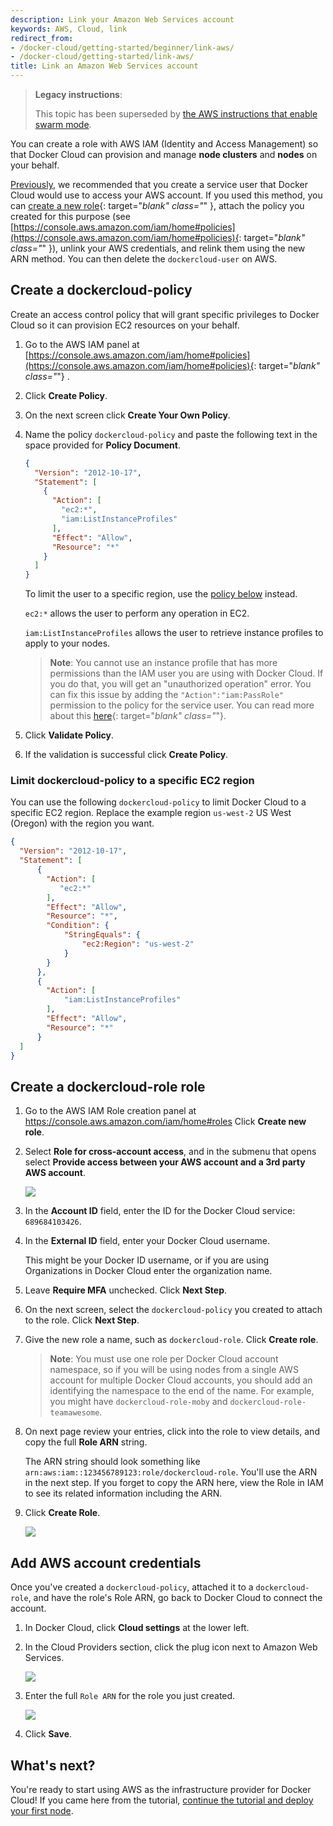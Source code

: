 ```yaml
---
description: Link your Amazon Web Services account
keywords: AWS, Cloud, link
redirect_from:
- /docker-cloud/getting-started/beginner/link-aws/
- /docker-cloud/getting-started/link-aws/
title: Link an Amazon Web Services account
---
```


> **Legacy instructions**:
>
> This topic has been superseded by [the AWS instructions that enable swarm mode](/docker-cloud/cloud-swarm/link-aws-swarm/).

You can create a role with AWS IAM (Identity and Access Management) so that
Docker Cloud can provision and manage **node clusters** and **nodes** on your
behalf.

[Previously](https://docs.docker.com/v1.11/docker-cloud/infrastructure/link-aws), we
recommended that you create a service user that Docker Cloud would use to access
your AWS account. If you used this method, you can [create a new
role](https://console.aws.amazon.com/iam/home#policies){: target="_blank"
class="_" }, attach the policy you created for this purpose (see
[https://console.aws.amazon.com/iam/home#policies](https://console.aws.amazon.com/iam/home#policies){:
target="_blank" class="_" }), unlink your AWS credentials, and relink them using
the new ARN method. You can then delete the `dockercloud-user` on AWS.

## Create a dockercloud-policy

Create an access control policy that will grant specific privileges to Docker Cloud so it can provision EC2 resources on your behalf. 

1.  Go to the AWS IAM panel at [https://console.aws.amazon.com/iam/home#policies](https://console.aws.amazon.com/iam/home#policies){: target="_blank" class="_"} .
2.  Click **Create Policy**.
3.  On the next screen click **Create Your Own Policy**.
4.  Name the policy `dockercloud-policy` and paste the following text in the space provided for **Policy Document**.

    ```json
    {
      "Version": "2012-10-17",
      "Statement": [
        {
          "Action": [
            "ec2:*",
            "iam:ListInstanceProfiles"
          ],
          "Effect": "Allow",
          "Resource": "*"
        }
      ]
    }
    ```

    To limit the user to a specific region, use the [policy below](link-aws.md#limit-dockercloud-user-to-a-specific-ec2-region) instead.

    `ec2:*` allows the user to perform any operation in EC2.

    `iam:ListInstanceProfiles` allows the user to retrieve instance profiles to apply to your nodes.

    > **Note**: You cannot use an instance profile that has more permissions than the IAM user you are using with Docker Cloud. If you do that, you will get an "unauthorized operation" error. You can fix this issue by adding the `"Action":"iam:PassRole"` permission to the policy for the service user. You can read more about this [here](http://blogs.aws.amazon.com/security/post/Tx3M0IFB5XBOCQX/Granting-Permission-to-Launch-EC2-Instances-with-IAM-Roles-PassRole-Permission){: target="_blank" class="_"}.

6.  Click **Validate Policy**.
7.  If the validation is successful click **Create Policy**.

### Limit dockercloud-policy to a specific EC2 region

You can use the following `dockercloud-policy` to limit Docker Cloud to a specific EC2 region. Replace the example region `us-west-2` US West (Oregon) with the region you want.

```json
{
  "Version": "2012-10-17",
  "Statement": [
      {
        "Action": [
           "ec2:*"
        ],
        "Effect": "Allow",
        "Resource": "*",
        "Condition": {
            "StringEquals": {
                "ec2:Region": "us-west-2"
            }
        }
      },
      {
        "Action": [
            "iam:ListInstanceProfiles"
        ],
        "Effect": "Allow",
        "Resource": "*"
      }
  ]
}
```

## Create a dockercloud-role role

1. Go to the AWS IAM Role creation panel at <a href="https://console.aws.amazon.com/iam/home#roles">https://console.aws.amazon.com/iam/home#roles</a>  Click **Create new role**.

2.  Select **Role for cross-account access**, and in the submenu that opens select **Provide access between your AWS account and a 3rd party AWS account**.

    ![](images/aws-iam-role-1.png)

3. In the **Account ID** field, enter the ID for the Docker Cloud service: `689684103426`.

4. In the **External ID** field, enter your Docker Cloud username.

   This might be your Docker ID username, or if you are using Organizations in Docker Cloud enter the organization name.

5. Leave **Require MFA** unchecked. Click **Next Step**.

6. On the next screen, select the `dockercloud-policy` you created to attach to the role. Click **Next Step**.

7. Give the new role a name, such as `dockercloud-role`. Click **Create role**.

    > **Note**: You must use one role per Docker Cloud account namespace, so if you will be using nodes from a single AWS account for multiple Docker Cloud accounts, you should add an identifying the namespace to the end of the name. For example, you might have `dockercloud-role-moby` and `dockercloud-role-teamawesome`.

8. On next page review your entries, click into the role to view details, and copy the full **Role ARN** string.

    The ARN string should look something like
`arn:aws:iam::123456789123:role/dockercloud-role`. You'll use the ARN in the
next step. If you forget to copy the ARN here, view the Role in IAM to see its
related information including the ARN.

9. Click **Create Role**.

    ![](images/aws-iam-role-2.png)

## Add AWS account credentials

Once you've created a `dockercloud-policy`, attached it to a `dockercloud-role`,
and have the role's Role ARN, go back to Docker Cloud to connect the account.

1. In Docker Cloud, click **Cloud settings** at the lower left.
2. In the Cloud Providers section, click the plug icon next to Amazon Web Services.

    ![](images/aws-link-account.png)

3. Enter the full `Role ARN` for the role you just created.

    ![](images/aws-modal.png)

4. Click **Save**.

## What's next?

You're ready to start using AWS as the infrastructure provider
for Docker Cloud! If you came here from the tutorial, [continue the tutorial and deploy your first node](../getting-started/your_first_node.md).
